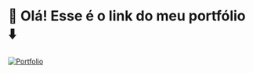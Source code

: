 # 👋 Olá! Esse é o link do meu portfólio ⬇️

[![Portfolio](https://github.githubassets.com/images/modules/logos_page/GitHub-Logo.png)](https://lvcas-dotcom.github.io/portfolio-lucas/)
